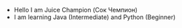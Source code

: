 - Hello I am Juice Champion (Сок Чемпион)
- I am learning Java (Intermediate) and Python (Beginner)

